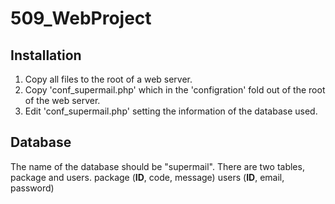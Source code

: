 # 509_WebProject
## Installation
1. Copy all files to the root of a web server. 
2. Copy 'conf_supermail.php' which in the 'configration' fold out of the root of the web server.
3. Edit 'conf_supermail.php' setting the information of the database used.

## Database
The name of the database should be "supermail". There are two tables, package and users.
package (**ID**, code, message)
users (**ID**, email, password)
